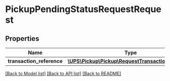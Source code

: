 # PickupPendingStatusRequestRequest

## Properties
Name | Type | Description | Notes
------------ | ------------- | ------------- | -------------
**transaction_reference** | [**\UPS\Pickup\Pickup\RequestTransactionReference**](RequestTransactionReference.md) |  | [optional] 

[[Back to Model list]](../../README.md#documentation-for-models) [[Back to API list]](../../README.md#documentation-for-api-endpoints) [[Back to README]](../../README.md)

